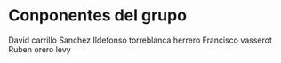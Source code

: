 # Conponentes del grupo
David carrillo Sanchez
Ildefonso torreblanca herrero
Francisco vasserot 
Ruben orero levy